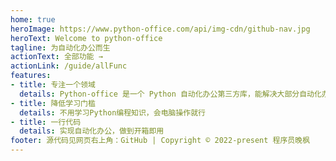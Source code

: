 ```yaml
---
home: true
heroImage: https://www.python-office.com/api/img-cdn/github-nav.jpg
heroText: Welcome to python-office
tagline: 为自动化办公而生
actionText: 全部功能 →
actionLink: /guide/allFunc
features:
- title: 专注一个领域
  details: Python-office 是一个 Python 自动化办公第三方库，能解决大部分自动化办公的问题。
- title: 降低学习门槛
  details: 不用学习Python编程知识，会电脑操作就行
- title: 一行代码
  details: 实现自动化办公，做到开箱即用
footer: 源代码见网页右上角：GitHub | Copyright © 2022-present 程序员晚枫
---
```

